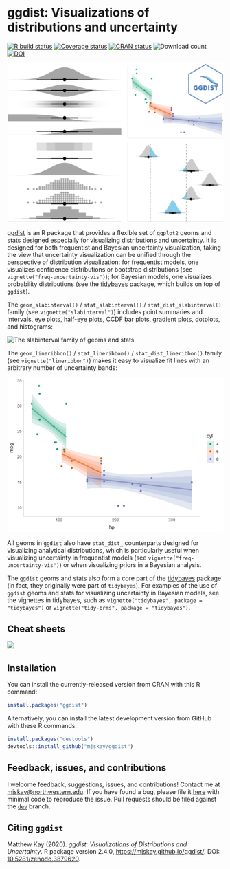 
# ggdist: Visualizations of distributions and uncertainty

[![R build
status](https://github.com/mjskay/ggdist/workflows/R-CMD-check/badge.svg)](https://github.com/mjskay/ggdist/actions)
[![Coverage
status](https://codecov.io/gh/mjskay/ggdist/branch/master/graph/badge.svg)](https://codecov.io/github/mjskay/ggdist?branch=master)
[![CRAN
status](https://www.r-pkg.org/badges/version/ggdist)](https://cran.r-project.org/package=ggdist)
![Download count](https://cranlogs.r-pkg.org/badges/last-month/ggdist)
[![DOI](https://zenodo.org/badge/DOI/10.5281/zenodo.3879620.svg)](https://doi.org/10.5281/zenodo.3879620)

![Preview of ggdist plots](man/figures/preview.png)

[ggdist](https://mjskay.github.io/ggdist/) is an R package that provides
a flexible set of `ggplot2` geoms and stats designed especially for
visualizing distributions and uncertainty. It is designed for both
frequentist and Bayesian uncertainty visualization, taking the view that
uncertainty visualization can be unified through the perspective of
distribution visualization: for frequentist models, one visualizes
confidence distributions or bootstrap distributions (see
`vignette("freq-uncertainty-vis")`); for Bayesian models, one visualizes
probability distributions (see the
[tidybayes](https://mjskay.github.io/tidybayes/) package, which builds
on top of `ggdist`).

The `geom_slabinterval()` / `stat_slabinterval()` /
`stat_dist_slabinterval()` family (see `vignette("slabinterval")`)
includes point summaries and intervals, eye plots, half-eye plots, CCDF
bar plots, gradient plots, dotplots, and histograms:

![The slabinterval family of geoms and
stats](man/figures/slabinterval_family.png)

The `geom_lineribbon()` / `stat_lineribbon()` / `stat_dist_lineribbon()`
family (see `vignette("lineribbon")`) makes it easy to visualize fit
lines with an arbitrary number of uncertainty bands:

![](man/figures/README/lineribbon-1.png)<!-- -->

All geoms in `ggdist` also have `stat_dist_` counterparts designed for
visualizing analytical distributions, which is particularly useful when
visualizing uncertainty in frequentist models (see
`vignette("freq-uncertainty-vis")`) or when visualizing priors in a
Bayesian analysis.

The `ggdist` geoms and stats also form a core part of the
[tidybayes](https://mjskay.github.io/tidybayes/) package (in fact, they
originally were part of `tidybayes`). For examples of the use of
`ggdist` geoms and stats for visualizing uncertainty in Bayesian models,
see the vignettes in tidybayes, such as
`vignette("tidybayes", package = "tidybayes")` or
`vignette("tidy-brms", package = "tidybayes")`.

## Cheat sheets

<a href="https://github.com/mjskay/ggdist/blob/master/figures-source/cheat_sheet-slabinterval.pdf"><img src="https://raw.githubusercontent.com/mjskay/ggdist/master/figures-source/cheat_sheet-slabinterval.png" width="630" /></a>

## Installation

You can install the currently-released version from CRAN with this R
command:

``` r
install.packages("ggdist")
```

Alternatively, you can install the latest development version from
GitHub with these R commands:

``` r
install.packages("devtools")
devtools::install_github("mjskay/ggdist")
```

## Feedback, issues, and contributions

I welcome feedback, suggestions, issues, and contributions! Contact me
at <mjskay@northwestern.edu>. If you have found a bug, please file it
[here](https://github.com/mjskay/ggdist/issues/new) with minimal code to
reproduce the issue. Pull requests should be filed against the
[`dev`](https://github.com/mjskay/ggdist/tree/dev) branch.

## Citing `ggdist`

Matthew Kay (2020). *ggdist: Visualizations of Distributions and
Uncertainty*. R package version 2.4.0,
<https://mjskay.github.io/ggdist/>. DOI:
[10.5281/zenodo.3879620](https://doi.org/10.5281/zenodo.3879620).
